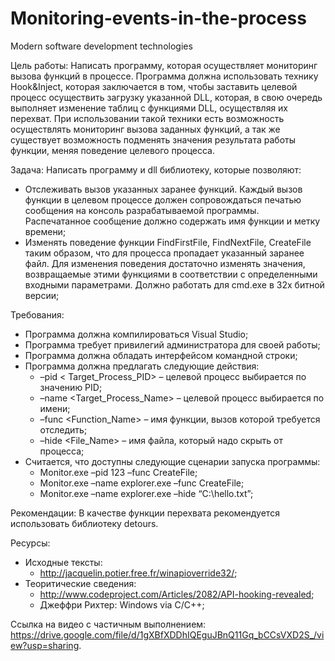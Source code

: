 # Monitoring-events-in-the-process
Modern software development technologies

Цель работы: Написать программу, которая осуществляет мониторинг вызова функций в процессе. Программа должна использовать технику Hook&Inject, которая заключается в том, чтобы заставить целевой процесс осуществить загрузку указанной DLL, которая, в свою очередь выполняет изменение таблиц с функциями DLL, осуществляя их перехват. При использовании такой техники есть возможность осуществлять мониторинг вызова заданных функций, а так же существует возможность подменять значения результата работы функции, меняя поведение целевого процесса.

Задача: Написать программу и dll библиотеку, которые позволяют:
  - Отслеживать вызов указанных заранее функций. Каждый вызов функции в целевом процессе должен сопровождаться печатью сообщения на консоль разрабатываемой программы. Распечатанное сообщение должно содержать имя функции и метку времени;
  - Изменять поведение функции FindFirstFile, FindNextFile, CreateFile таким образом, что для процесса пропадает указанный заранее файл. Для изменения поведения достаточно изменять значения, возвращаемые этими функциями в соответствии с определенными входными параметрами. Должно работать для cmd.exe в 32х битной версии;

Требования:
  - Программа должна компилироваться Visual Studio;
  - Программа требует привилегий администратора для своей работы;
  - Программа должна обладать интерфейсом командной строки;
  - Программа должна предлагать следующие действия:
    -	–pid < Target_Process_PID> – целевой процесс выбирается по значению PID;
    -	–name <Target_Process_Name> – целевой процесс выбирается по имени;
    -	–func <Function_Name> – имя функции, вызов которой требуется отследить;
    -	–hide <File_Name> – имя файла, который надо скрыть от процесса;
  - Считается, что доступны следующие сценарии запуска программы:
    -	Monitor.exe –pid 123 –func CreateFile;
    -	Monitor.exe –name explorer.exe –func CreateFile;
    -	Monitor.exe –name explorer.exe –hide “C:\hello.txt”;

Рекомендации: В качестве функции перехвата рекомендуется использовать библиотеку detours.

Ресурсы:
  - Исходные тексты: 
    - http://jacquelin.potier.free.fr/winapioverride32/;
  - Теоритические сведения: 
    - http://www.codeproject.com/Articles/2082/API-hooking-revealed;
    - Джеффри Рихтер: Windows via C/C++;

Ссылка на видео с частичным выполнением: https://drive.google.com/file/d/1gXBfXDDhIQEguJBnQ11Gq_bCCsVXD2S_/view?usp=sharing.
